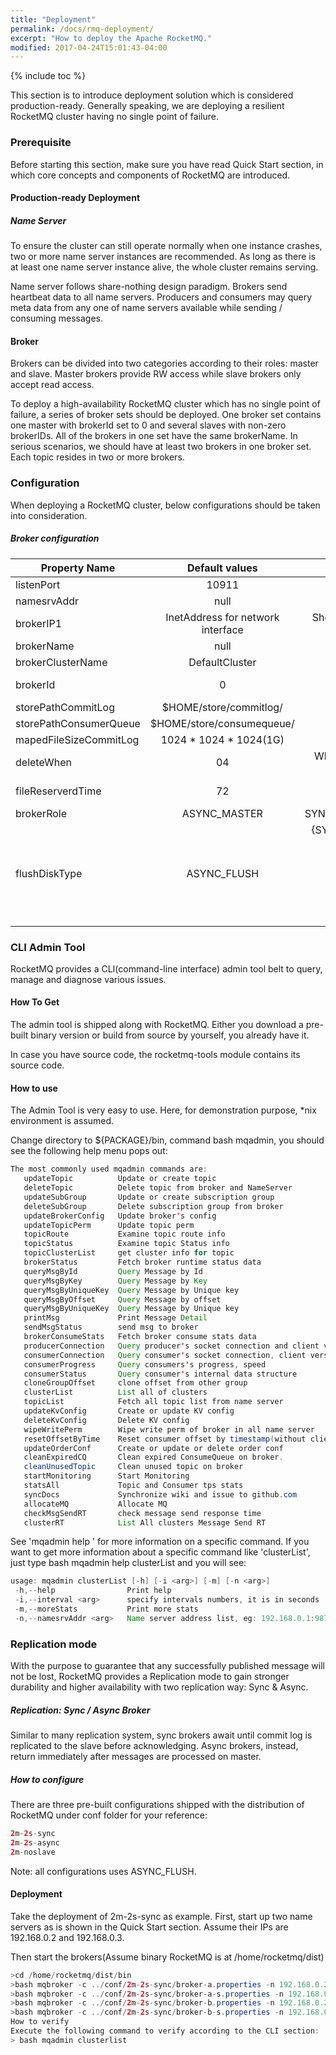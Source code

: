 ```yaml
---
title: "Deployment"
permalink: /docs/rmq-deployment/
excerpt: "How to deploy the Apache RocketMQ."
modified: 2017-04-24T15:01:43-04:00
---
```


{% include toc %}

This section is to introduce deployment solution which is considered production-ready. Generally speaking, we are deploying a resilient RocketMQ cluster having no single point of failure.

### Prerequisite
Before starting this section, make sure you have read Quick Start section, in which core concepts and components of RocketMQ are introduced.

#### Production-ready Deployment
##### Name Server
To ensure the cluster can still operate normally when one instance crashes, two or more name server instances are recommended. As long as there is at least one name server instance alive, the whole cluster remains serving.

Name server follows share-nothing design paradigm. Brokers send heartbeat data to all name servers. Producers and consumers may query meta data from any one of name servers available while sending / consuming messages.

#### Broker
Brokers can be divided into two categories according to their roles: master and slave. Master brokers provide RW access while slave brokers only accept read access.

To deploy a high-availability RocketMQ cluster which has no single point of failure, a series of broker sets should be deployed. One broker set contains one master with brokerId set to 0 and several slaves with non-zero brokerIDs. All of the brokers in one set have the same brokerName. In serious scenarios, we should have at least two brokers in one broker set. Each topic resides in two or more brokers.

### Configuration
When deploying a RocketMQ cluster, below configurations should be taken into consideration.

##### Broker configuration

| Property Name        | Default values           | Details  |
| ----------------- |:------------------:| ---------------:|
| listenPort      | 10911 | listen port for client |
| namesrvAddr      | null      |   name server address |
| brokerIP1    | InetAddress for network interface  | Should be configured if having multiple addresses |
| brokerName | null | broker name |
| brokerClusterName | DefaultCluster |this broker belongs to which cluster |
| brokerId | 0 |broker id, 0 means master, positive integers mean slave |
| storePathCommitLog | $HOME/store/commitlog/ |file path for commit log |
| storePathConsumerQueue |  $HOME/store/consumequeue/ | file path for consume queue |
| mapedFileSizeCommitLog | 1024 * 1024 * 1024(1G) | mapped file size for commit log |
| deleteWhen | 04 |When to delete the commitlog which is out of the reserve time |
| fileReserverdTime | 72 |The number of hours to keep a commitlog before deleting it |
| brokerRole | ASYNC_MASTER |SYNC_MASTER/ASYNC_MASTER/SLVAE |
| flushDiskType | ASYNC_FLUSH |{SYNC_FLUSH/ASYNC_FLUSH}. Broker of SYNC_FLUSH mode flushes each message onto disk before acknowledging producer. Broker of ASYNC_FLUSH mode, on the other hand, takes advantage of group-committing, achieving better performance.|

### CLI Admin Tool
RocketMQ provides a CLI(command-line interface) admin tool belt to query, manage and diagnose various issues.

#### How To Get
The admin tool is shipped along with RocketMQ. Either you download a pre-built binary version or build from source by yourself, you already have it.

In case you have source code, the rocketmq-tools module contains its source code.

#### How to use
The Admin Tool is very easy to use. Here, for demonstration purpose, *nix environment is assumed.

Change directory to ${PACKAGE}/bin, command bash mqadmin, you should see the following help menu pops out:

```java 
The most commonly used mqadmin commands are:
   updateTopic          Update or create topic
   deleteTopic          Delete topic from broker and NameServer
   updateSubGroup       Update or create subscription group
   deleteSubGroup       Delete subscription group from broker
   updateBrokerConfig   Update broker's config
   updateTopicPerm      Update topic perm
   topicRoute           Examine topic route info
   topicStatus          Examine topic Status info
   topicClusterList     get cluster info for topic
   brokerStatus         Fetch broker runtime status data
   queryMsgById         Query Message by Id
   queryMsgByKey        Query Message by Key
   queryMsgByUniqueKey  Query Message by Unique key
   queryMsgByOffset     Query Message by offset
   queryMsgByUniqueKey  Query Message by Unique key
   printMsg             Print Message Detail
   sendMsgStatus        send msg to broker
   brokerConsumeStats   Fetch broker consume stats data
   producerConnection   Query producer's socket connection and client version
   consumerConnection   Query consumer's socket connection, client version and subscription
   consumerProgress     Query consumers's progress, speed
   consumerStatus       Query consumer's internal data structure
   cloneGroupOffset     clone offset from other group
   clusterList          List all of clusters
   topicList            Fetch all topic list from name server
   updateKvConfig       Create or update KV config
   deleteKvConfig       Delete KV config
   wipeWritePerm        Wipe write perm of broker in all name server
   resetOffsetByTime    Reset consumer offset by timestamp(without client restart)
   updateOrderConf      Create or update or delete order conf
   cleanExpiredCQ       Clean expired ConsumeQueue on broker.
   cleanUnusedTopic     Clean unused topic on broker
   startMonitoring      Start Monitoring
   statsAll             Topic and Consumer tps stats
   syncDocs             Synchronize wiki and issue to github.com
   allocateMQ           Allocate MQ
   checkMsgSendRT       check message send response time
   clusterRT            List All clusters Message Send RT

```
See 'mqadmin help <command>' for more information on a specific command. 
If you want to get more information about a specific command like 'clusterList', just type bash mqadmin help clusterList and you will see:

```java
usage: mqadmin clusterList [-h] [-i <arg>] [-m] [-n <arg>]
 -h,--help                Print help
 -i,--interval <arg>      specify intervals numbers, it is in seconds
 -m,--moreStats           Print more stats
 -n,--namesrvAddr <arg>   Name server address list, eg: 192.168.0.1:9876;192.168.0.2:9876
```

### Replication mode
With the purpose to guarantee that any successfully published message will not be lost, RocketMQ provides a Replication mode to gain stronger durability and higher availability with two replication way: Sync & Async.

##### Replication: Sync / Async Broker

Similar to many replication system, sync brokers await until commit log is replicated to the slave before acknowledging. Async brokers, instead, return immediately after messages are processed on master.

##### How to configure
There are three pre-built configurations shipped with the distribution of RocketMQ under conf folder for your reference:

```java
2m-2s-sync
2m-2s-async
2m-noslave
```
Note: all configurations uses ASYNC_FLUSH.

#### Deployment
Take the deployment of 2m-2s-sync as example. First, start up two name servers as is shown in the Quick Start section. Assume their IPs are 192.168.0.2 and 192.168.0.3.

Then start the brokers(Assume binary RocketMQ is at /home/rocketmq/dist)

```java
>cd /home/rocketmq/dist/bin
>bash mqbroker -c ../conf/2m-2s-sync/broker-a.properties -n 192.168.0.2:9876,192.168.0.3:9876
>bash mqbroker -c ../conf/2m-2s-sync/broker-a-s.properties -n 192.168.0.2:9876,192.168.0.3:9876
>bash mqbroker -c ../conf/2m-2s-sync/broker-b.properties -n 192.168.0.2:9876,192.168.0.3:9876
>bash mqbroker -c ../conf/2m-2s-sync/broker-b-s.properties -n 192.168.0.2:9876,192.168.0.3:9876
How to verify
Execute the following command to verify according to the CLI section:
> bash mqadmin clusterlist
```

